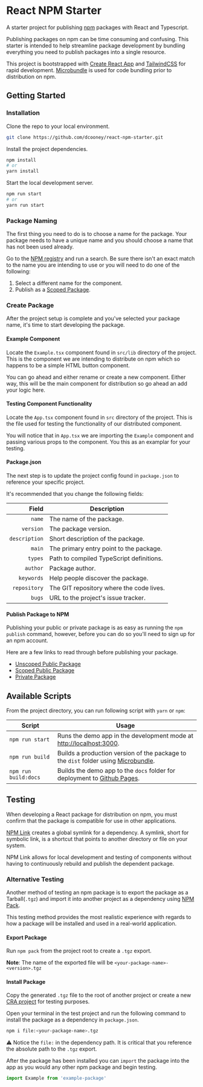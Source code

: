 # React NPM Starter

A starter project for publishing [npm](https://www.npmjs.com/) packages with React and Typescript.

Publishing packages on npm can be time consuming and confusing. This starter is intended to help streamline package development by bundling everything you need to publish packages into a single resource.

This project is bootstrapped with [Create React App](https://github.com/facebook/create-react-app) and [TailwindCSS](https://tailwindcss.com/) for rapid development. [Microbundle](https://github.com/developit/microbundle) is used for code bundling prior to distribution on npm.

## Getting Started

### Installation

Clone the repo to your local environment.

```bash
git clone https://github.com/dcooney/react-npm-starter.git
```

Install the project dependencies.

```bash
npm install
# or
yarn install
```

Start the local development server.

```bash
npm run start
# or
yarn run start
```

### Package Naming

The first thing you need to do is to choose a name for the package. Your package needs to have a unique name and you should choose a name that has not been used already.

Go to the [NPM registry](https://www.npmjs.com/) and run a search. Be sure there isn't an exact match to the name you are intending to use or you will need to do one of the following:

1. Select a different name for the component.
2. Publish as a [Scoped Package](https://docs.npmjs.com/creating-and-publishing-scoped-public-packages).

### Create Package

After the project setup is complete and you've selected your package name, it's time to start developing the package.

#### Example Component

Locate the `Example.tsx` component found in `src/lib` directory of the project. This is the component we are intending to distribute on npm which so happens to be a simple HTML button component.

You can go ahead and either rename or create a new component. Either way, this will be the main component for distribution so go ahead an add your logic here.

#### Testing Component Functionality

Locate the `App.tsx` component found in `src` directory of the project. This is the file used for testing the functionality of our distributed component.

You will notice that in `App.tsx` we are importing the `Example` component and passing various props to the component. You this as an examplar for your testing.

#### Package.json

The next step is to update the project config found in `package.json` to reference your specific project.

It's recommended that you change the following fields:

|         Field  | Description                               |
|--------------: |------------------------------------------ |
| `name`         | The name of the package.                  |
| `version`      | The package version.                      |
| `description`  | Short description of the package.         |
| `main`         | The primary entry point to the package.   |
| `types`        | Path to compiled TypeScript definitions.  |
| `author`       | Package author.                           |
| `keywords`     | Help people discover the package.         |
| `repository`   | The GIT repository where the code lives.  |
| `bugs`         | URL to the project's issue tracker.       |

#### Publish Package to NPM

Publishing your public or private package is as easy as running the `npm publish` command, however, before you can do so you'll need to sign up for an npm account.

Here are a few links to read through before publishing your package.

- [Unscoped Public Package](https://docs.npmjs.com/creating-and-publishing-unscoped-public-packages)
- [Scoped Public Package](https://docs.npmjs.com/creating-and-publishing-scoped-public-packages)
- [Private Package](https://docs.npmjs.com/creating-and-publishing-private-packages)

## Available Scripts

From the project directory, you can run following script with `yarn` or `npm`:

| Script                | Usage                                                                                                                          |
|---------------------- |------------------------------------------------------------------------------------------------------------------------------- |
| `npm run start`       | Runs the demo app in the development mode at [http://localhost:3000](http://localhost:3000).      |
| `npm run build`       | Builds a production version of the package to the `dist` folder using [Microbundle](https://github.com/developit/microbundle).  |
| `npm run build:docs`  | Builds the demo app to the `docs` folder for deployment to [Github Pages](https://pages.github.com/).      |

## Testing

When developing a React package for distribution on npm, you must confirm that the package is compatible for use in other applications.

[NPM Link](https://docs.npmjs.com/cli/v9/commands/npm-link) creates a global symlink for a dependency. A symlink, short for symbolic link, is a shortcut that points to another directory or file on your system.

NPM Link allows for local development and testing of components without having to continuously rebuild and publish the dependent package.

### Alternative Testing

Another method of testing an npm package is to export the package as a Tarball(`.tgz`) and import it into another project as a dependency using [NPM Pack](https://docs.npmjs.com/cli/v7/commands/npm-pack).

This testing method provides the most realistic experience with regards to how a package will be installed and used in a real-world application.

#### Export Package

Run `npm pack` from the project root to create a `.tgz` export.

**Note**: The name of the exported file will be `<your-package-name>-<version>.tgz`

#### Install Package

Copy the generated `.tgz` file to the root of another project or create a new [CRA project](https://create-react-app.dev/docs/getting-started#quick-start) for testing purposes.

Open your terminal in the test project and run the following command to install the package as a dependency in `package.json`.

```bash
npm i file:<your-package-name>.tgz
```

⚠️ Notice the `file:` in the dependency path. It is critical that you reference the absolute path to the `.tgz` export.

After the package has been installed you can `import` the package into the app as you would any other npm package and begin testing.

```jsx
import Example from 'example-package'
```
